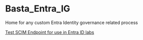 # Basta_Entra_IG
Home for any custom Entra Identity governance related process

[Test SCIM Endpoint for use in Entra ID labs](https://github.com/dwbasta/Basta_IG_Entra_SCIM_EndPoint/tree/main)
